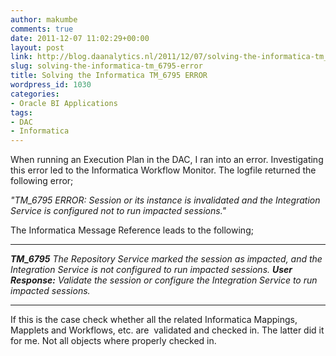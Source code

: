 ```yaml
---
author: makumbe
comments: true
date: 2011-12-07 11:02:29+00:00
layout: post
link: http://blog.daanalytics.nl/2011/12/07/solving-the-informatica-tm_6795-error/
slug: solving-the-informatica-tm_6795-error
title: Solving the Informatica TM_6795 ERROR
wordpress_id: 1030
categories:
- Oracle BI Applications
tags:
- DAC
- Informatica
---
```


When running an Execution Plan in the DAC, I ran into an error. Investigating this error led to the Informatica Workflow Monitor. The logfile returned the following error;

_"TM_6795 ERROR: Session or its instance is invalidated and the Integration Service is configured not to run impacted sessions."_

The Informatica Message Reference leads to the following;

***

_**TM_6795** The Repository Service marked the session as impacted, and the Integration Service is not configured to run impacted sessions._
_**User Response:** Validate the session or configure the Integration Service to run impacted sessions._

***

If this is the case check whether all the related Informatica Mappings, Mapplets and Workflows, etc. are  validated and checked in. The latter did it for me. Not all objects where properly checked in.
